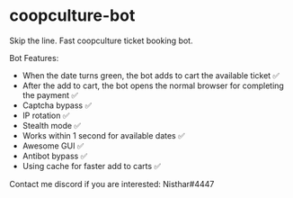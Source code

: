 # coopculture-bot
Skip the line. Fast coopculture ticket booking bot.

Bot Features:
- When the date turns green, the bot adds to cart the available ticket ✅
- After the add to cart, the bot opens the normal browser for completing the payment ✅
- Captcha bypass ✅
- IP rotation ✅
- Stealth mode ✅
- Works within 1 second for available dates ✅
- Awesome GUI ✅
- Antibot bypass ✅
- Using cache for faster add to carts ✅

Contact me discord if you are interested: Nisthar#4447
